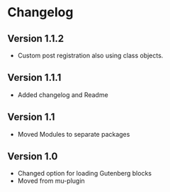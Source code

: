 # Changelog

## Version 1.1.2

- Custom post registration also using class objects.

## Version 1.1.1

- Added changelog and Readme

## Version 1.1

- Moved Modules to separate packages

## Version 1.0

- Changed option for loading Gutenberg blocks
- Moved from mu-plugin